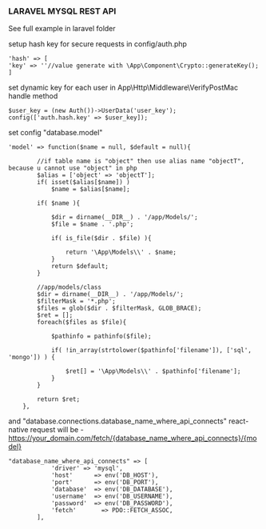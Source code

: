 ### LARAVEL MYSQL REST API

See full example in laravel folder


setup hash key for secure requests in config/auth.php

```
'hash' => [
'key' => ''//value generate with \App\Component\Crypto::generateKey();
]
```

set dynamic key for each user in App\Http\Middleware\VerifyPostMac handle method
```
$user_key = (new Auth())->UserData('user_key');
config(['auth.hash.key' => $user_key]);
```


set config "database.model"

```
'model' => function($name = null, $default = null){

        //if table name is "object" then use alias name "objectT", because u cannot use "object" in php
        $alias = ['object' => 'objectT'];
        if( isset($alias[$name]) )
            $name = $alias[$name];

        if( $name ){

            $dir = dirname(__DIR__) . '/app/Models/';
            $file = $name . '.php';

            if( is_file($dir . $file) ){

                return '\App\Models\\' . $name;
            }
            return $default;
        }

        //app/models/class
        $dir = dirname(__DIR__) . '/app/Models/';
        $filterMask = '*.php';
        $files = glob($dir . $filterMask, GLOB_BRACE);
        $ret = [];
        foreach($files as $file){

            $pathinfo = pathinfo($file);

            if( !in_array(strtolower($pathinfo['filename']), ['sql', 'mongo']) ) {

                $ret[] = '\App\Models\\' . $pathinfo['filename'];
            }
        }

        return $ret;
    },
```

and "database.connections.database_name_where_api_connects"
react-native request will be - https://your_domain.com/fetch/{database_name_where_api_connects}/{model}

```
"database_name_where_api_connects" => [
            'driver' => 'mysql',
            'host'      => env('DB_HOST'),
            'port'      => env('DB_PORT'),
            'database'  => env('DB_DATABASE'),
            'username'  => env('DB_USERNAME'),
            'password'  => env('DB_PASSWORD'),
            'fetch'       => PDO::FETCH_ASSOC,
        ],
```
